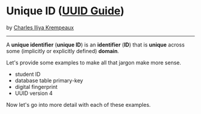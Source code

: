 # Unique ID ([UUID Guide](../../README.md))

by [Charles Iliya Krempeaux](http://changelog.ca/)

---

A **unique identifier** (**unique ID**) is an **identifier** (**ID**) that is **unique** across some (implicitly or explicitly defined) **domain**.

Let's provide some examples to make all that jargon make more sense.

* student ID
* database table primary-key
* digital fingerprint
* UUID version 4

Now let's go into more detail with each of these examples.
